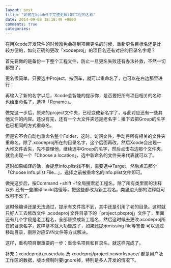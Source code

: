 ```yaml
---
layout: post
title: "如何在Xcode5中完整更改iOS工程的名称"
date: 2014-09-08 18:18:49 +0800
comments: true
categories: 
---
```

在用Xcode开发软件的时候难免会碰到项目更名的时候，重新更名目标名还是比较方便的，如何正确的更改「xcodeproj」的项目名还有对应的目录名字呢？

首先要做的是备份一下整个工程文件，防止一旦更名失败还有办法补救，不然一切都毁了。

更名很简单，只要选中Project，按回车，就可以重命名了，也可以在右边那里进行：

再输入了新的名字以后，Xcode会智能的提示你，是否要把所有项目相关的名称也给重命名了，选择「Rename」。



做完这一步后，原来的project文件夹，已经变成新名字了，与此对应还有一些其他文件的内容。还没有完，还有一个大文件夹还是老名字：接下去把Group的名字也已相同的方式重命名。

但是它不会自动也重命名整个Folder，这时，访问文件，手动将所有相关的文件夹重命名，除了.xcodeproj所在的目录名字，这个后面再改，然后Xcode会出现一大堆文件丢失，先不要理他，继续选中Group的名字，然后点击右边那个文件夹，就会出现一个「Choose a location」，选中新命名的文件夹来代表就可以了。



这时如果编译的话，会提示Info.plist找不到，需要选中Target，然后点击那个「Choose Info.plist File...」，选择之前被重命名的Info.plist文件即可。



做完这步后，按Command +shift +f全局搜索老工程名，除了所有类里面的注释以外 还有一些编译 build路径等，把这些都改为新工程名。类里边头部的注释就可改可不改了。

这时候编译还是无法通过，提示有文件找不到，其中还是引用了老的目录。这时就只好人工去修改文件 .xcodeproj 文件目录下的「project.pbxproj」文件了，里面还有几个字段是老工程名，全部替换成新工程名，然后这时候去更改.xcodeproj所在的目录名字，这样基本就大功告成了，如果还提示missing file等警告 可以通过移动目录，删除对应SVN文件等方式解决。

这样，重构项目很重要的一步：重命名项目和目录名，就这样完成了。

补充：xcodeproj/xcuserdata 及 xcodeproj/project.xcworkspace/ 都是用户及工作区的数据，版本控制时要ignore掉，特别是多人开发的情况下。